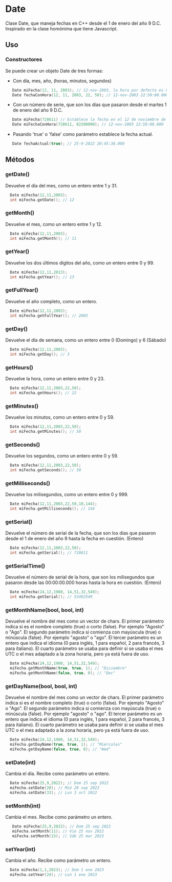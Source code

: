 # Date
Clase Date, que maneja fechas en C++ desde el 1 de enero del año 9 D.C. Inspirado en la clase homónima que tiene Javascript.
## Uso
### Constructores
Se puede crear un objeto Date de tres formas: 
  * Con día, mes, año, (horas, minutos, segundos)
 ```cpp
    Date miFecha(12, 11, 2003); // 12-nov-2003, la hora por defecto es 00:00:00.000
    Date fechaConHora(12, 11, 2003, 22, 50); // 12-nov-2003 22:50:00.000
 ```
  * Con un número de serie, que son los días que pasaron desde el martes 1 de enero del año 9 D.C.
 ```cpp
    Date miFecha(728611) // Establece la fecha en el 12 de noviembre de 2003 00:00
    Date miFechaConHora(728611, 82200000); // 12-nov-2003 22:50:00.000
 ```
  * Pasando 'true' o 'false' como parámetro establece la fecha actual.
```cpp
   Date fechaActual(true); // 25-9-2022 20:45:38.000
```
## Métodos
### getDate()
 Devuelve el día del mes, como un entero entre 1 y 31.
 ```cpp
   Date miFecha(12,11,2003);
   int miFecha.getDate(); // 12
```
### getMonth()
 Devuelve el mes, como un entero entre 1 y 12.
 ```cpp
   Date miFecha(12,11,2003);
   int miFecha.getMonth(); // 11
```
### getYear()
 Devuelve los dos últimos dígitos del año, como un entero entre 0 y 99.
 ```cpp
   Date miFecha(12,11,2013);
   int miFecha.getYear(); // 13
```
### getFullYear()
 Devuelve el año completo, como un entero.
 ```cpp
   Date miFecha(12,11,2003);
   int miFecha.getFullYear(); // 2003
```
### getDay()
 Devuelve el día de semana, como un entero entre 0 (Domingo) y 6 (Sábado)
 ```cpp
   Date miFecha(12,11,2003);
   int miFecha.getDay(); // 3
```
### getHours()
 Devuelve la hora, como un entero entre 0 y 23.
 ```cpp
   Date miFecha(12,11,2003,22,50);
   int miFecha.getHours(); // 22
```
### getMinutes()
 Devuelve los minutos, como un entero entre 0 y 59.
 ```cpp
   Date miFecha(12,11,2003,22,50);
   int miFecha.getMinutes(); // 50
```
### getSeconds()
 Devuelve los segundos, como un entero entre 0 y 59.
 ```cpp
   Date miFecha(12,11,2003,22,50);
   int miFecha.getSeconds(); // 50
```
### getMilliseconds()
 Devuelve los milisegundos, como un entero entre 0 y 999.
 ```cpp
   Date miFecha(12,11,2003,22,50,10,144);
   int miFecha.getMilliseconds(); // 144
```
### getSerial()
 Devuelve el número de serial de la fecha, que son los días que pasaron desde el 1 de enero del año 9 hasta la fecha en cuestión. (Entero)
 ```cpp
   Date miFecha(12,11,2003,22,50);
   int miFecha.getSerial(); // 728611
```
### getSerialTime()
 Devuelve el número de serial de la hora, que son los milisegundos que pasaron desde las 00:00:00.000 horas hasta la hora en cuestión. (Entero)
 ```cpp
   Date miFecha(24,12,1980, 14,51,32,549);
   int miFecha.getSerial(); // 53492549
```
### getMonthName(bool, bool, int)
 Devuelve el nombre del mes como un vector de chars. 
 El primer parámetro indica si es el nombre completo (true) o corto (false). Por ejemplo "Agosto" o "Ago".
 El segundo parámetro indica si comienza con mayúscula (true) o minúscula (false). Por ejemplo "agosto" o "ago". 
 El tercer parámetro es un entero que indica el idioma (0 para inglés, 1 para español, 2 para francés, 3 para italiano).
 El cuarto parámetro se usaba para definir si se usaba el mes UTC o el mes adaptado a la zona horaria, pero ya está fuera de uso.
 ```cpp
   Date miFecha(24,12,1980, 14,51,32,549);
   miFecha.getMonthName(true, true, 1); // "Diciembre"
   miFecha.getMonthName(false, true, 0); // "Dec"
```
### getDayName(bool, bool, int)
 Devuelve el nombre del mes como un vector de chars. 
 El primer parámetro indica si es el nombre completo (true) o corto (false). Por ejemplo "Agosto" o "Ago".
 El segundo parámetro indica si comienza con mayúscula (true) o minúscula (false). Por ejemplo "agosto" o "ago". 
 El tercer parámetro es un entero que indica el idioma (0 para inglés, 1 para español, 2 para francés, 3 para italiano).
 El cuarto parámetro se usaba para definir si se usaba el mes UTC o el mes adaptado a la zona horaria, pero ya está fuera de uso.
 ```cpp
   Date miFecha(24,12,1980, 14,51,32,549);
   miFecha.getDayName(true, true, 1); // "Miércoles"
   miFecha.getDayName(false, true, 0); // "Wed"
```
### setDate(int)
 Cambia el día. Recibe como parámetro un entero.
 ```cpp
   Date miFecha(25,9,2022); // Dom 25 sep 2022
   miFecha.setDate(28); // Mié 28 sep 2022
   miFecha.setDate(33); // Lun 3 oct 2022
 ```
### setMonth(int)
 Cambia el mes. Recibe como parámetro un entero.
```cpp
   Date miFecha(25,9,2022); // Dom 25 sep 2022
   miFecha.setMonth(11); // Vie 25 nov 2022
   miFecha.setMonth(15); // Sáb 25 mar 2023
```
### setYear(int)
 Cambia el año. Recibe como parámetro un entero.
 ```cpp
   Date miFecha(1,1,2023); // Dom 1 ene 2023
   miFecha.setYear(24); // Lun 1 ene 2023
 ```
   
   
   
   
